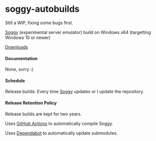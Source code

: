 # soggy-autobuilds

Still a WIP, fixing some bugs first.

[Soggy](https://github.com/LDAsuku/soggy) (experimental server emulator) build on Windows x64 (targetting Windows 10 or newer)

[Downloads](https://github.com/phanhoang1366/soggy-autobuilds/releases)

#### Documentation
None, sorry :(

#### Schedule

Release builds: Every time [Soggy](https://github.com/LDAsuku/soggy) updates or I update the repository.

#### Release Retention Policy
Release builds are kept for two years.

Uses [GitHub Actions](https://github.com/features/actions) to automatically compile Soggy.

Uses [Dependabot](https://dependabot.com/) to automatically update submodules.
